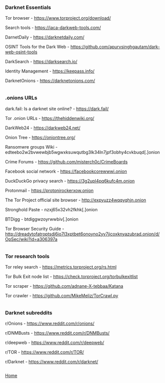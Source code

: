 ### Darknet Essentials

Tor browser - https://www.torproject.org/download/

Search tools - https://iaca-darkweb-tools.com/

DarnetDaily - https://darknetdaily.com/

OSINT Tools for the Dark Web - https://github.com/apurvsinghgautam/dark-web-osint-tools

DarkSearch - https://darksearch.io/

Identity Management - https://keepass.info/

DarknetOnions - https://darknetonions.com/

```

```
### .onions URLs

dark.fail: Is a darknet site online? - https://dark.fail/

Tor .onion URLs - https://thehiddenwiki.org/

DarkWeb24 - https://darkweb24.net/

Onion Tree - https://oniontree.org/

Ransomwre groups Wiki - edteebo2w2bvwewbjb5wgwxksuwqutbg3lk34ln7jpf3obhy4cvkbuqd[.]onion

Crime Forums - https://github.com/misterch0c/CrimeBoards

Facebook social network - https://facebookcorewwwi.onion

DuckDuckGo privacy search - https://3g2upl4pq6kufc4m.onion

Protonmail - https://protonirockerxow.onion

The Tor Project official site browser - http://expyuzz4wqqyqhjn.onion

Stronghold Paste - nzxj65x32vh2fkhk[.]onion

BTDigg - btdiggwzoyrwwbiv[.]onion

Tor Browser Security Guide - http://dreadytofatroptsdj6io7l3xptbet6onoyno2yv7jicoxknyazubrad.onion/d/OpSec/wiki?id=a306397a

```

```
### Tor research tools

Tor reley search - https://metrics.torproject.org/rs.html

Tor Bulk Exit node list - https://check.torproject.org/torbulkexitlist

Tor scraper - https://github.com/adnane-X-tebbaa/Katana

Tor crawler - https://github.com/MikeMeliz/TorCrawl.py

```

```

### Darknet subreddits

r/Onions - https://www.reddit.com/r/onions/

r/DNMBusts - https://www.reddit.com/r/DNMBusts/

r/deepweb - https://www.reddit.com/r/deepweb/

r/TOR - https://www.reddit.com/r/TOR/

r/Darknet - https://www.reddit.com/r/darknet/

```

```
[Home](https://github.com/BushidoUK/Open-source-tools-for-CTI/blob/master/README.md)
